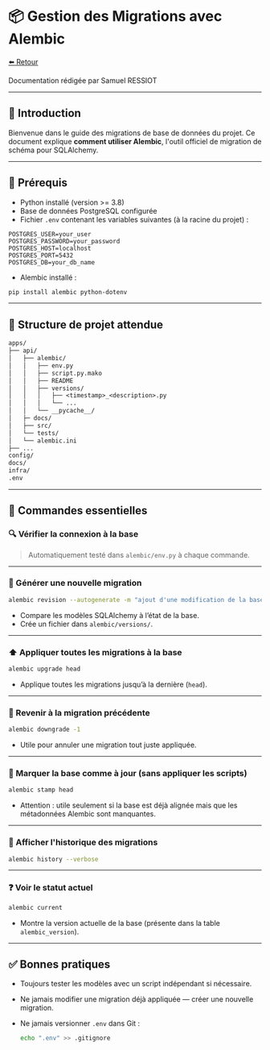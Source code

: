 # 📦 Gestion des Migrations avec Alembic

[⬅️ Retour](../../README.md)

Documentation rédigée par Samuel RESSIOT

---

## 📝 Introduction

Bienvenue dans le guide des migrations de base de données du projet. Ce document explique **comment utiliser Alembic**, l'outil officiel de migration de schéma pour SQLAlchemy.

---

## 🔧 Prérequis

- Python installé (version >= 3.8)
- Base de données PostgreSQL configurée
- Fichier `.env` contenant les variables suivantes (à la racine du projet) :

```env
POSTGRES_USER=your_user
POSTGRES_PASSWORD=your_password
POSTGRES_HOST=localhost
POSTGRES_PORT=5432
POSTGRES_DB=your_db_name
```

- Alembic installé :

```bash
pip install alembic python-dotenv
```

---

## 📁 Structure de projet attendue

```txt
apps/
├── api/
│   ├── alembic/
│   │   ├── env.py
│   │   ├── script.py.mako
│   │   ├── README
│   │   ├── versions/
│   │   │   ├── <timestamp>_<description>.py
│   │   │   └── ...
│   │   └── __pycache__/
│   ├─ docs/
│   ├── src/
│   └── tests/
│   └── alembic.ini
├── ...
config/
docs/
infra/
.env
```

---

## 🚀 Commandes essentielles

### 🔍 Vérifier la connexion à la base
>
> Automatiquement testé dans `alembic/env.py` à chaque commande.

---

### 📄 Générer une nouvelle migration

```bash
alembic revision --autogenerate -m "ajout d'une modification de la base"
```

- Compare les modèles SQLAlchemy à l’état de la base.
- Crée un fichier dans `alembic/versions/`.

---

### ⬆️ Appliquer toutes les migrations à la base

```bash
alembic upgrade head
```

- Applique toutes les migrations jusqu’à la dernière (`head`).

---

### 🔽 Revenir à la migration précédente

```bash
alembic downgrade -1
```

- Utile pour annuler une migration tout juste appliquée.

---

### 📌 Marquer la base comme à jour (sans appliquer les scripts)

```bash
alembic stamp head
```

- Attention : utile seulement si la base est déjà alignée mais que les métadonnées Alembic sont manquantes.

---

### 📜 Afficher l'historique des migrations

```bash
alembic history --verbose
```

---

### ❓ Voir le statut actuel

```bash
alembic current
```

- Montre la version actuelle de la base (présente dans la table `alembic_version`).

---

## ✅ Bonnes pratiques

- Toujours tester les modèles avec un script indépendant si nécessaire.
- Ne jamais modifier une migration déjà appliquée — créer une nouvelle migration.
- Ne jamais versionner `.env` dans Git :

  ```bash
  echo ".env" >> .gitignore
  ```
